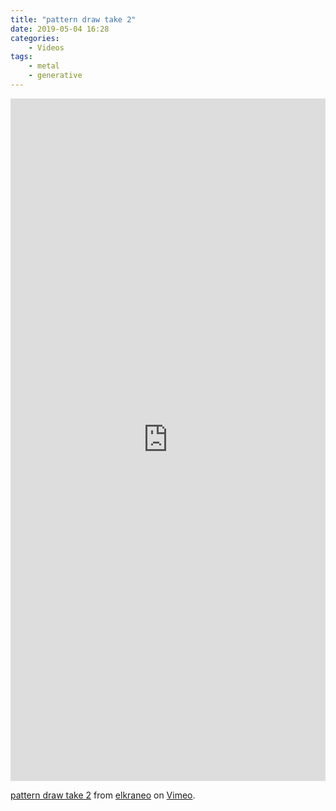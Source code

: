```yaml
---
title: "pattern draw take 2"
date: 2019-05-04 16:28
categories:
	- Videos
tags:
	- metal
	- generative
---
```


<div style="padding:216.7% 0 0 0;position:relative;"><iframe src="https://player.vimeo.com/video/351762799?autoplay=1&loop=1" style="position:absolute;top:0;left:0;width:100%;height:100%;" frameborder="0" allow="autoplay; fullscreen" allowfullscreen></iframe></div><script src="https://player.vimeo.com/api/player.js"></script>
<p><a href="https://vimeo.com/351762799">pattern draw take 2</a> from <a href="https://vimeo.com/elkraneo">elkraneo</a> on <a href="https://vimeo.com">Vimeo</a>.</p>